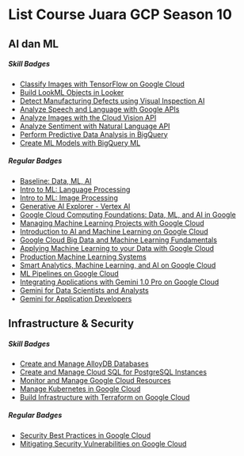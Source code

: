 # List Course Juara GCP Season 10

## AI dan ML

<h5>Skill Badges</h5>
<ul>
<li><a href="https://www.cloudskillsboost.google/course_templates/646" target="_blank" rel="noopener">Classify Images with TensorFlow on Google Cloud</a></li>
<li><a href="https://www.cloudskillsboost.google/course_templates/639" target="_blank" rel="noopener">Build LookML Objects in Looker</a></li>
<li><a href="https://www.cloudskillsboost.google/course_templates/644" target="_blank" rel="noopener">Detect Manufacturing Defects using Visual Inspection AI</a></li>
<li><a href="https://www.cloudskillsboost.google/course_templates/634" target="_blank" rel="noopener">Analyze Speech and Language with Google APIs</a></li>
<li><a href="https://www.cloudskillsboost.google/course_templates/633" target="_blank" rel="noopener">Analyze Images with the Cloud Vision API</a></li>
<li><a href="https://www.cloudskillsboost.google/course_templates/667" target="_blank" rel="noopener">Analyze Sentiment with Natural Language API</a></li>
<li><a href="https://www.cloudskillsboost.google/course_templates/656" target="_blank" rel="noopener">Perform Predictive Data Analysis in BigQuery</a></li>
<li><a href="https://www.cloudskillsboost.google/course_templates/626" target="_blank" rel="noopener">Create ML Models with BigQuery ML</a></li>
</ul>
<h5>Regular Badges</h5>
<ul>
<li><a href="https://www.cloudskillsboost.google/course_templates/619" target="_blank" rel="noopener">Baseline: Data, ML, AI</a></li>
<li><a href="https://www.cloudskillsboost.google/course_templates/740" target="_blank" rel="noopener">Intro to ML: Language Processing</a></li>
<li><a href="https://www.cloudskillsboost.google/course_templates/739" target="_blank" rel="noopener">Intro to ML: Image Processing</a></li>
<li><a href="https://www.cloudskillsboost.google/course_templates/723" target="_blank" rel="noopener">Generative AI Explorer - Vertex AI</a></li>
<li><a href="https://www.cloudskillsboost.google/course_templates/156" target="_blank" rel="noopener">Google Cloud Computing Foundations: Data, ML, and AI in Google</a></li>
<li><a href="https://www.cloudskillsboost.google/course_templates/157" target="_blank" rel="noopener">Managing Machine Learning Projects with Google Cloud</a></li>
<li><a href="https://www.cloudskillsboost.google/course_templates/593" target="_blank" rel="noopener">Introduction to AI and Machine Learning on Google Cloud</a></li>
<li><a href="https://www.cloudskillsboost.google/course_templates/3" target="_blank" rel="noopener">Google Cloud Big Data and Machine Learning Fundamentals</a></li>
<li><a href="https://www.cloudskillsboost.google/course_templates/23" target="_blank" rel="noopener">Applying Machine Learning to your Data with Google Cloud</a></li>
<li><a href="https://www.cloudskillsboost.google/course_templates/17" target="_blank" rel="noopener">Production Machine Learning Systems</a></li>
<li><a href="https://www.cloudskillsboost.google/course_templates/55" target="_blank" rel="noopener">Smart Analytics, Machine Learning, and AI on Google Cloud</a></li>
<li><a href="https://www.cloudskillsboost.google/course_templates/191" target="_blank" rel="noopener">ML Pipelines on Google Cloud</a></li>
<li><a href="https://www.cloudskillsboost.google/paths/19/course_templates/980" target="_blank" rel="noopener">Integrating Applications with Gemini 1.0 Pro on Google Cloud</a></li>
<li><a href="https://www.cloudskillsboost.google/paths/236/course_templates/879" target="_blank" rel="noopener">Gemini for Data Scientists and Analysts</a></li>
<li><a href="https://www.cloudskillsboost.google/paths/236/course_templates/881" target="_blank" rel="noopener">Gemini for Application Developers</a></li>
</ul><!--?-->

## Infrastructure & Security
<h5>Skill Badges</h5>
<ul>
<li><a href="https://www.cloudskillsboost.google/course_templates/642" target="_blank" rel="noopener">Create and Manage AlloyDB Databases</a></li>
<li><a href="https://www.cloudskillsboost.google/course_templates/652" target="_blank" rel="noopener">Create and Manage Cloud SQL for PostgreSQL Instances</a></li>
<li><a href="https://www.cloudskillsboost.google/course_templates/653" target="_blank" rel="noopener">Monitor and Manage Google Cloud Resources</a></li>
<li><a href="https://www.cloudskillsboost.google/course_templates/783" target="_blank" rel="noopener">Manage Kubernetes in Google Cloud</a></li>
<li><a href="https://www.cloudskillsboost.google/course_templates/636" target="_blank" rel="noopener">Build Infrastructure with Terraform on Google Cloud</a></li>
</ul>

<h5>Regular Badges</h5>
<ul>
<li><a href="https://www.cloudskillsboost.google/course_templates/87" target="_blank" rel="noopener">Security Best Practices in Google Cloud</a></li>
<li><a href="https://www.cloudskillsboost.google/course_templates/88" target="_blank" rel="noopener">Mitigating Security Vulnerabilities on Google Cloud</a><br>&nbsp;</li>
</ul><!--?-->
